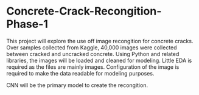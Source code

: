 # Concrete-Crack-Recongition-Phase-1

This project will explore the use off image recongition for concrete cracks.
Over samples collected from Kaggle, 40,000 images were collected between cracked and uncracked concrete.
Using Python and related libraries, the images will be loaded and cleaned for modeling. 
Little EDA is required as the files are mainly images. Configuration of the image is required to make the data readable for modeling purposes.

CNN will be the primary model to create the recongition. 
